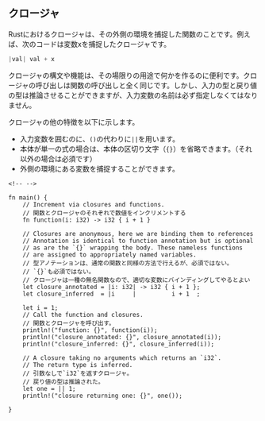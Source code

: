 ## クロージャ

Rustにおけるクロージャは、その外側の環境を捕捉した関数のことです。例えば、次のコードは変数xを捕捉したクロージャです。

``` Rust
|val| val + x
```

クロージャの構文や機能は、その場限りの用途で何かを作るのに便利です。クロージャの呼び出しは関数の呼び出しと全く同じです。しかし、入力の型と戻り値の型は推論させることができますが、入力変数の名前は必ず指定しなくてはなりません。

クロージャの他の特徴を以下に示します。

-   入力変数を囲むのに、`()`の代わりに`||`を用います。
-   本体が単一の式の場合は、本体の区切り文字（`{}`）を省略できます。（それ以外の場合は必須です）
-   外側の環境にある変数を捕捉することができます。

```{=html}
<!-- -->
```
    fn main() {
        // Increment via closures and functions.
        // 関数とクロージャのそれぞれで数値をインクリメントする
        fn function(i: i32) -> i32 { i + 1 }

        // Closures are anonymous, here we are binding them to references
        // Annotation is identical to function annotation but is optional
        // as are the `{}` wrapping the body. These nameless functions
        // are assigned to appropriately named variables.
        // 型アノテーションは、通常の関数と同様の方法で行えるが、必須ではない。
        // `{}`も必須ではない。
        // クロージャは一種の無名関数なので、適切な変数にバインディングしてやるとよい
        let closure_annotated = |i: i32| -> i32 { i + 1 };
        let closure_inferred  = |i     |          i + 1  ;

        let i = 1;
        // Call the function and closures.
        // 関数とクロージャを呼び出す。
        println!("function: {}", function(i));
        println!("closure_annotated: {}", closure_annotated(i));
        println!("closure_inferred: {}", closure_inferred(i));

        // A closure taking no arguments which returns an `i32`.
        // The return type is inferred.
        // 引数なしで`i32`を返すクロージャ。
        // 戻り値の型は推論された。
        let one = || 1;
        println!("closure returning one: {}", one());

    }


